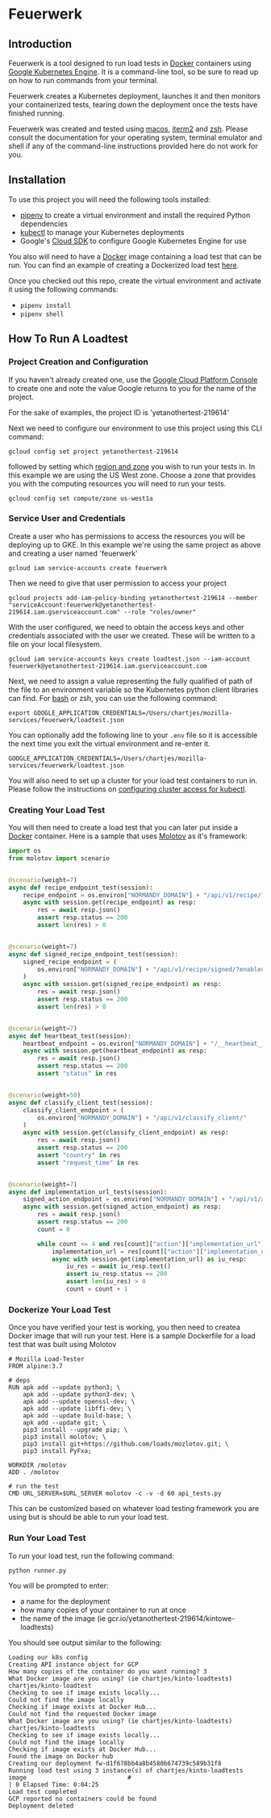 # Feuerwerk

## Introduction

Feuerwerk is a tool designed to run load tests in [Docker](https://docker.com) containers using
[Google Kubernetes Engine](https://cloud.google.com/kubernetes-engine/). It is a command-line tool, so be sure to read up on
how to run commands from your terminal.

Feuerwerk creates a Kubernetes deployment, launches it and then monitors your containerized tests, tearing down the deployment once the tests have finished running.

Feuerwerk was created and tested using [macos](https://www.apple.com/macos/), [iterm2](https://iterm2.com/) and [zsh](http://www.zsh.org/).
Please consult the documentation for your operating system, terminal emulator and shell if any
of the command-line instructions provided here do not work for you.

## Installation

To use this project you will need the following tools installed:

* [pipenv](https://pipenv.readthedocs.io/en/latest/) to create a virtual environment and install the required Python dependencies
* [kubectl](https://kubernetes.io/docs/tasks/tools/install-kubectl/) to manage your Kubernetes deployments
* Google's [Cloud SDK](https://cloud.google.com/sdk/) to configure Google Kubernetes Engine for use

You also will need to have a [Docker](https://docker.com) image containing a load test that can be run. You can find an example
of creating a Dockerized load test [here](https://github.com/Kinto/kinto-loadtests/blob/master/Dockerfile).

Once you checked out this repo, create the virtual environment and activate it using
the following commands:

* `pipenv install`
* `pipenv shell`

## How To Run A Loadtest

### Project Creation and Configuration

If you haven't already created one, use the [Google Cloud Platform Console](https://console.cloud.google.com/) to create one and
note the value Google returns to you for the name of the project.

For the sake of examples, the project ID is 'yetanothertest-219614'

Next we need to configure our environment to use this project using this CLI command:

`gcloud config set project yetanothertest-219614`

followed by setting which [region and zone](https://cloud.google.com/compute/docs/regions-zones/)
you wish to run your tests in. In this example we are using the US West zone. Choose a
zone that provides you with the computing resources you will need to run your tests.

`gcloud config set compute/zone us-west1a`

### Service User and Credentials

Create a user who has permissions to access the resources you will be deploying up
to GKE. In this example we're using the same project as above and creating a user named
'feuerwerk'

`gcloud iam service-accounts create feuerwerk`

Then we need to give that user permission to access your project

`gcloud projects add-iam-policy-binding yetanothertest-219614 --member "serviceAccount:feuerwerk@yetanothertest-219614.iam.gserviceaccount.com" --role "roles/owner"`

With the user configured, we need to obtain the access keys and other credentials associated with the
user we created. These will be written to a file on your local filesystem.

`gcloud iam service-accounts keys create loadtest.json --iam-account feuerwerk@yetanothertest-219614.iam.gserviceaccount.com`

Next, we need to assign a value representing the fully qualified of path of the file to an
environment variable so the Kubernetes python client libraries can find. For [bash](https://www.gnu.org/software/bash/)
or zsh, you can use the following command:

`export GOOGLE_APPLICATION_CREDENTIALS=/Users/chartjes/mozilla-services/feuerwerk/loadtest.json`

You can optionally add the following line to your `.env` file so it is accessible
the next time you exit the virtual environment and re-enter it.

`GOOGLE_APPLICATION_CREDENTIALS=/Users/chartjes/mozilla-services/feuerwerk/loadtest.json`

You will also need to set up a cluster for your load test containers to run in.
Please follow the instructions on [configuring cluster access for kubectl](https://cloud.google.com/kubernetes-engine/docs/how-to/cluster-access-for-kubectl).

### Creating Your Load Test

You will then need to create a load test that you can later put inside a
[Docker](https://docker.com) container. Here is a sample that uses [Molotov](https://github.com/loads/molotov)
as it's framework:

```python
import os
from molotov import scenario


@scenario(weight=7)
async def recipe_endpoint_test(session):
    recipe_endpoint = os.environ["NORMANDY_DOMAIN"] + "/api/v1/recipe/?enabled=true/"
    async with session.get(recipe_endpoint) as resp:
        res = await resp.json()
        assert resp.status == 200
        assert len(res) > 0


@scenario(weight=7)
async def signed_recipe_endpoint_test(session):
    signed_recipe_endpoint = (
        os.environ["NORMANDY_DOMAIN"] + "/api/v1/recipe/signed/?enabled=true/"
    )
    async with session.get(signed_recipe_endpoint) as resp:
        res = await resp.json()
        assert resp.status == 200
        assert len(res) > 0


@scenario(weight=7)
async def heartbeat_test(session):
    heartbeat_endpoint = os.eviron["NORMANDY_DOMAIN"] + "/__heartbeat__"
    async with session.get(heartbeat_endpoint) as resp:
        res = await resp.json()
        assert resp.status == 200
        assert "status" in res


@scenario(weight=50)
async def classify_client_test(session):
    classify_client_endpoint = (
        os.environ["NORMANDY_DOMAIN"] + "/api/v1/classify_client/"
    )
    async with session.get(classify_client_endpoint) as resp:
        res = await resp.json()
        assert resp.status == 200
        assert "country" in res
        assert "request_time" in res


@scenario(weight=7)
async def implementation_url_tests(session):
    signed_action_endpoint = os.environ["NORMANDY_DOMAIN"] + "/api/v1/action/signed/"
    async with session.get(signed_action_endpoint) as resp:
        res = await resp.json()
        assert resp.status == 200
        count = 0

        while count <= 4 and res[count]["action"]["implementation_url"] is not None:
            implementation_url = res[count]["action"]["implementation_url"]
            async with session.get(implementation_url) as iu_resp:
                iu_res = await iu_resp.text()
                assert iu_resp.status == 200
                assert len(iu_res) > 0
                count = count + 1
```

### Dockerize Your Load Test

Once you have verified your test is working, you then need to createa Docker image
that will run your test. Here is a sample Dockerfile for a load test that was built
using Molotov

```
# Mozilla Load-Tester
FROM alpine:3.7

# deps
RUN apk add --update python3; \
    apk add --update python3-dev; \
    apk add --update openssl-dev; \
    apk add --update libffi-dev; \
    apk add --update build-base; \
    apk add --update git; \
    pip3 install --upgrade pip; \
    pip3 install molotov; \
    pip3 install git+https://github.com/loads/mozlotov.git; \
    pip3 install PyFxa;

WORKDIR /molotov
ADD . /molotov

# run the test
CMD URL_SERVER=$URL_SERVER molotov -c -v -d 60 api_tests.py
```

This can be customized based on whatever load testing framework you are using but
is should be able to run your load test.


### Run Your Load Test

To run your load test, run the following command:

`python runner.py`

You will be prompted to enter:

* a name for the deployment
* how many copies of your container to run at once
* the name of the image (ie gcr.io/yetanothertest-219614/kintowe-loadtests)

You should see output similar to the following:

```
Loading our k8s config
Creating API instance object for GCP
How many copies of the container do you want running? 3
What Docker image are you using? (ie chartjes/kinto-loadtests) chartjes/kinto-loadtest
Checking to see if image exists locally...
Could not find the image locally
Checking if image exists at Docker Hub...
Could not find the requested Docker image
What Docker image are you using? (ie chartjes/kinto-loadtests) chartjes/kinto-loadtests
Checking to see if image exists locally...
Could not find the image locally
Checking if image exists at Docker Hub...
Found the image on Docker hub
Creating our deployment fw-d1f678bb4a8b4580b674739c589b31f8
Running load test using 3 instance(s) of chartjes/kinto-loadtests image                            #                                                                  | 0 Elapsed Time: 0:04:25 
Load test completed
GCP reported no containers could be found
Deployment deleted
```

